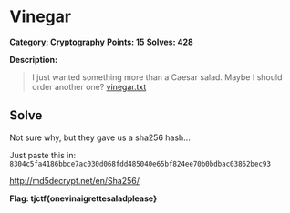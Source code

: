 # Vinegar

**Category: Cryptography** **Points: 15** **Solves: 428**

**Description:**

> I just wanted something more than a Caesar salad. Maybe I should order another one? [vinegar.txt](https://static.tjctf.org/94d6bb5d5a771ec98d8fd157d4b2f850f594cf15bcd1c9147becc6d3e83bcc79_vinegar.txt)

## Solve

Not sure why, but they gave us a sha256 hash...

Just paste this in: `8304c5fa4186bbce7ac030d068fdd485040e65bf824ee70b0bdbac03862bec93`

http://md5decrypt.net/en/Sha256/

**Flag: tjctf{onevinaigrettesaladplease}**
